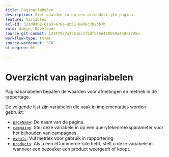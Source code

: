 ```yaml
---
title: Paginariabelen
description: Stel waarden in op een afzonderlijke pagina.
feature: Variables
exl-id: 321d0db2-61a3-478e-ab51-8e06c7b2bb7b
role: Admin, Developer
source-git-commit: 12347957a7a51dc1f8dfb46d489b59a450c2745a
workflow-type: tm+mt
source-wordcount: '70'
ht-degree: 0%

---
```


# Overzicht van paginariabelen

Paginabariabelen bepalen de waarden voor afmetingen en metriek in de rapportage.

De volgende lijst zijn variabelen die vaak in implementaties worden gebruikt:

* [`pageName`](pagename.md): De naam van de pagina.
* [`campaign`](campaign.md): Stel deze variabele in op een querytekenreeksparameter voor het bijhouden van campagnes.
* [`events`](events/events-overview.md): Vul metriek voor gebruik in rapportering.
* [`products`](products.md): Als u een eCommerce-site hebt, stelt u deze variabele in wanneer een bezoeker een product weergeeft of koopt.
